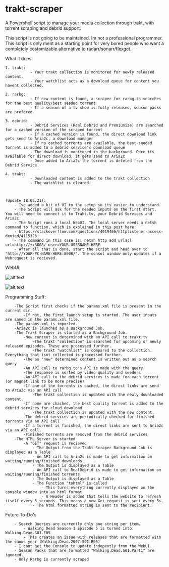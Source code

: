 # trakt-scraper

A Powershell script to manage your media collection through trakt, with torrent scraping and debrid support.

This script is not going to be maintained. Im not a professional programmer. This script is only ment as a starting point for very bored people who want a completely costomizable alternative to radarr/sonarr/flexget.



What it does:
    
    1. trakt:
               - Your trakt collection is monitored for newly released content.
               - Your watchlist acts as a download queue for content you havent collected.
    
    2. rarbg:
               - If new content is found, a scraper for rarbg.to searches for the best quality/best seeded torrent
               - If a season of a tv show is fully released, season packs are prefered.
    
    3. debrid: 
               - Debrid Services (Real Debrid and Premiumize) are searched for a cached version of the scraped torrent
               - If a cached version is found, the direct download link gets send to Aria2c, a download manager
               - If no cached torrents are available, the best seeded torrent is added to a debrid service's download queue
               - The download is monitored in the background. Once its available for direct download, it gets send to Aria2c
               - Once added to Aria2c the torrent is deleted from the Debrid Service.
               
    4. trakt:
               - Downloaded content is added to the trakt collection
               - The watchlist is cleared.

    
    
    (Update 18.02.21): 
        - Ive added a bit of UI to the setup so its easier to understand.
        - The Script will ask for the needed inputs on the first start. You will need to connect it to Trakt.tv, your Debrid Services and Aria2c.
        - The Script runs a local WebUI. The local server needs a netsh command to function, which is explained in this post here: 
        - https://stackoverflow.com/questions/4019466/httplistener-access-denied/4115328.
        - The command in this case is: netsh http add urlacl url=http://+:8008/ user=YOUR-USERNAME-HERE
        - After all that is done, start the script and head over to "http://YOUR-PC-NAME-HERE:8008/". The consol window only updates if a Webrequest is recieved.
    
WebUi:

![alt text](https://i.ibb.co/9wVss8n/Screenshot-20210217-105536-Chrome.jpg)

![alt text](https://i.ibb.co/kS3Q7Yt/Screenshot-20210217-112410-Chrome.jpg)

Programming Stuff:

        -The Script first checks if the params.xml file is present in the current dir.
            -If not, the first launch setup is started. The user inputs are saved in the params.xml file.
        -The params.xml is imported.
        -Aria2c is launched as a Background Job.
        -The Trakt Scraper is started as a Background Job.
            -New content is determined with an API call to trakt.tv
                -The trakt "collection" is searched for upcoming or newly released episodes. These are processed further.
                -The trakt "watchlist" is compared to the collection. Everything that isnt collected is processed further.
            -The as "new" determined content is written out as a search query
            -An API call to rarbg.to's API is made with the query
            -The response is sorted by video quality and seeders
            -An API call to the debrid services is made for each torrent (or magnet link to be more precise)
            -If one of the torrents is cached, the direct links are send to Aria2c via an API call
                -The trakt collection is updated with the newly downloaded content.
            -If none are chached, the best quality torrent is added to the debrid services for cloud download
                -The trakt collection is updated with the new content.
            -The debrid services are periodically checked for finished torrents via an API call
            -If a torrent is finished, the direct links are sent to Aria2c via an API call.
            -Finished torrents are removed from the debrid services
        -The HTML Server is started
            -A "GET" request is recieved
                - The Output from the Trakt Scraper Background Job is displayed as a Table
                - An API call to Aria2c is made to get information on waiting/running/finished downloads
                - The Output is displayed as a Table
                - An API call to RealDebrid is made to get information on waiting/running/finished torrents
                - The Output is displayed as a Table
                - The Function "tohtml" is called
                    - This turns everything currently displayed on the console window into an html format
                    - A Header is added that tells the website to refresh itself every 5 seconds. This means a new Get request is sent every 5s.
                - The html formatted string is sent to the recipient.


Future To-Do's

        - Search Queries are currently only one string per item. 
            - Walking Dead Season 1 Episode 5 is turned into: Walking.Dead.S01.E05
            - This creates an issue with releases that are formatted with the shows year (Walking.Dead.2007.S01.E05)
        - I cant get the Console to update indepently from the WebUI.
        - Season Packs that are formatted "Walking.Dead.S01.Part1" are ignored.
        - Only Rarbg is currently scraped
